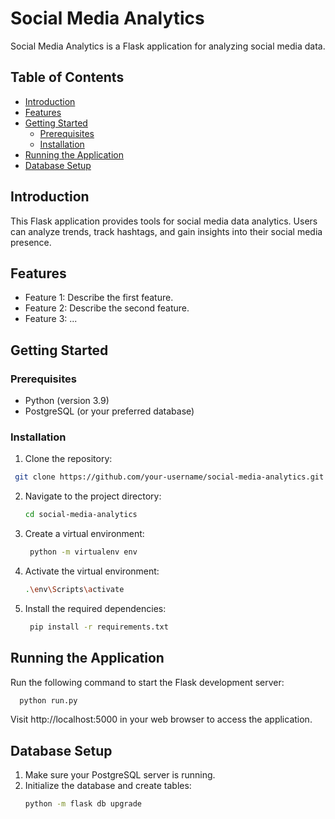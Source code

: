 # Social Media Analytics

Social Media Analytics is a Flask application for analyzing social media data.

## Table of Contents

- [Introduction](#introduction)
- [Features](#features)
- [Getting Started](#getting-started)
  - [Prerequisites](#prerequisites)
  - [Installation](#installation)
- [Running the Application](#running-the-application)
- [Database Setup](#database-setup)

## Introduction

This Flask application provides tools for social media data analytics. Users can analyze trends, track hashtags, and gain insights into their social media presence.

## Features

- Feature 1: Describe the first feature.
- Feature 2: Describe the second feature.
- Feature 3: ...

## Getting Started

### Prerequisites

- Python (version 3.9)
- PostgreSQL (or your preferred database)

### Installation

1. Clone the repository:

  ```bash
   git clone https://github.com/your-username/social-media-analytics.git
  ```
2. Navigate to the project directory:
   ```bash
   cd social-media-analytics
   ```
3. Create a virtual environment:
   ```bash
    python -m virtualenv env
   ```
4. Activate the virtual environment:
    ```bash
    .\env\Scripts\activate
   ```
5. Install the required dependencies:
   ```bash
    pip install -r requirements.txt
   ```

## Running the Application

Run the following command to start the Flask development server:

```bash
  python run.py
```
Visit http://localhost:5000 in your web browser to access the application.

## Database Setup
1. Make sure your PostgreSQL server is running.
2. Initialize the database and create tables:
   ```bash
   python -m flask db upgrade
   ```

